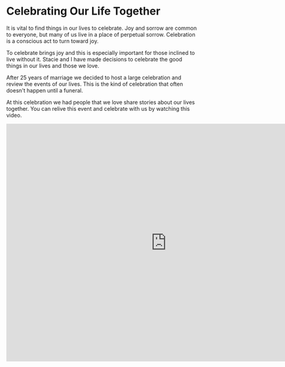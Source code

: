 # Celebrating Our Life Together

It is vital to find things in our lives to celebrate.  Joy and sorrow are 
common to everyone, but many of us live in a place of perpetual sorrow.
Celebration is a conscious act to turn toward joy.

To celebrate brings joy and this is especially important for those inclined
to live without it.  Stacie and I have made decisions to celebrate the good
things in our lives and those we love.

After 25 years of marriage we decided to host a large celebration and review
the events of our lives.  This is the kind of celebration that often doesn't 
happen until a funeral.

At this celebration we had people that we love share stories about our lives
together.   You can relive this event and celebrate with us by watching this 
video.


<div class="ratio ratio-16x9">
<iframe width="840" height="625" src="https://www.youtube.com/embed/iXMJhSLY7VI" title="YouTube video player" frameborder="0" allow="accelerometer; autoplay; clipboard-write; encrypted-media; gyroscope; picture-in-picture" allowfullscreen></iframe>
</div>
